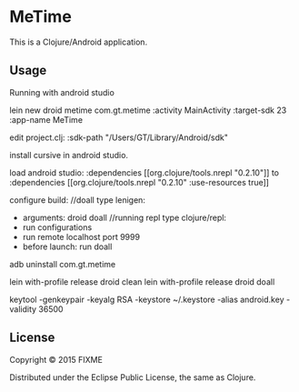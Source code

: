 # MeTime

This is a Clojure/Android application.

## Usage

Running with android studio

lein new droid metime com.gt.metime :activity MainActivity :target-sdk 23 :app-name MeTime

edit project.clj:
:sdk-path "/Users/GT/Library/Android/sdk"

install cursive in android studio.

load android studio:
:dependencies [[org.clojure/tools.nrepl "0.2.10"]]
to
:dependencies [[org.clojure/tools.nrepl "0.2.10" :use-resources true]]

configure build:
//doall
type lenigen:
- arguments: droid doall
//running repl
type clojure/repl:
- run configurations
- run remote localhost port 9999
- before launch: run doall

adb uninstall com.gt.metime

lein with-profile release droid clean
lein with-profile release droid doall

keytool -genkeypair -keyalg RSA -keystore ~/.keystore -alias android.key -validity 36500

## License

Copyright © 2015 FIXME

Distributed under the Eclipse Public License, the same as Clojure.
